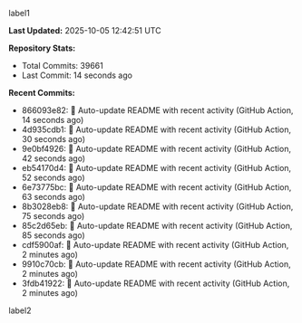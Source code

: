 
label1 
<!-- ACTIVITY_START -->
**Last Updated:** 2025-10-05 12:42:51 UTC

**Repository Stats:**
- Total Commits: 39661
- Last Commit: 14 seconds ago

**Recent Commits:**
- 866093e82: 🤖 Auto-update README with recent activity (GitHub Action, 14 seconds ago)
- 4d935cdb1: 🤖 Auto-update README with recent activity (GitHub Action, 30 seconds ago)
- 9e0bf4926: 🤖 Auto-update README with recent activity (GitHub Action, 42 seconds ago)
- eb54170d4: 🤖 Auto-update README with recent activity (GitHub Action, 52 seconds ago)
- 6e73775bc: 🤖 Auto-update README with recent activity (GitHub Action, 63 seconds ago)
- 8b3028eb8: 🤖 Auto-update README with recent activity (GitHub Action, 75 seconds ago)
- 85c2d65eb: 🤖 Auto-update README with recent activity (GitHub Action, 85 seconds ago)
- cdf5900af: 🤖 Auto-update README with recent activity (GitHub Action, 2 minutes ago)
- 9910c70cb: 🤖 Auto-update README with recent activity (GitHub Action, 2 minutes ago)
- 3fdb41922: 🤖 Auto-update README with recent activity (GitHub Action, 2 minutes ago)
<!-- ACTIVITY_END -->

label2
